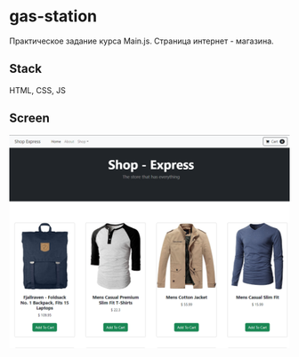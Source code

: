 # gas-station

Практическое задание курса Main.js. Страница интернет - магазина.

## Stack

HTML, CSS, JS

## Screen

![Screen](README.png)
